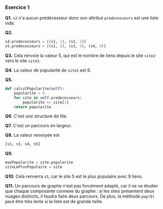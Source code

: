### Exercice 1

**Q1.** ```s2``` n'a aucun prédécesseur donc son attribut ```predecesseurs``` est une liste vide.

**Q2.** 
```python linenums='11'
s4.predecesseurs = [(s1, 1), (s2, 2)]
s5.predecesseurs = [(s1, 2), (s3, 3), (s4, 6)]
```

**Q3.** Cela renvoie la valeur 5, qui est le nombre de liens depuis le site ```site2``` vers le site ```site3```. 

**Q4.** La valeur de popularité de ```site1``` est 6.

**Q5.**
```python linenums='1'
def calculPopularite(self):
    popularite = 0
    for site in self.predecesseurs:
        popularite += site[1]
    return popularite
```

**Q6.** C'est une structure de file.

**Q7.** C'est un parcours en largeur.

**Q8.** La valeur renvoyée est 
```python
[s1, s3, s4, s5]
```

**Q9.**
```python linenums='6'
maxPopularite = site.popularite
siteLePlusPopulaire = site
```

**Q10.**
Cela renverra ```s5```, car le site 5 est le plus populaire avec 9 liens.

**Q11.**
Un parcours de graphe n'est pas forcément adapté, car il ne va étudier que chaque composante connexe du graphe : si les sites présentent deux nuages distincts, il faudra faire deux parcours. De plus, la méthode ```pop(0)``` peut être très lente si la liste est de grande taille. 
